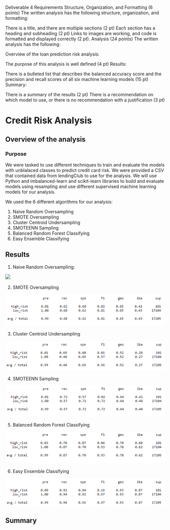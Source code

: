 Deliverable 4 Requirements
Structure, Organization, and Formatting (6 points)
The written analysis has the following structure, organization, and formatting:

There is a title, and there are multiple sections (2 pt)
Each section has a heading and subheading (2 pt)
Links to images are working, and code is formatted and displayed correctly (2 pt).
Analysis (24 points)
The written analysis has the following:

Overview of the loan prediction risk analysis:

The purpose of this analysis is well defined (4 pt)
Results:

There is a bulleted list that describes the balanced accuracy score and the precision and recall scores of all six machine learning models (15 pt)
Summary:

There is a summary of the results (2 pt)
There is a recommendation on which model to use, or there is no recommendation with a justification (3 pt)







# Credit Risk Analysis

## Overview of the analysis

### Purpose

We were tasked to use different techniques to train and evaluate the models with unblalaced classes to predict credit card risk.  We were provided a CSV that contained data from lendingClub to use for the analysis.  We will use Python and imbalanced-learn and scikit-learn libraries to build and evaluate models using resampling and use different supervised machine learning models for our analysis.

We used the 6 different algorithms for our analysis:

1.  Naive Random Oversampling
2.  SMOTE Oversampling
3.  Cluster Centroid Undersampling
4.  SMOTEENN Sampling
5.  Balanced Random Forest Classifying
6.  Easy Ensemble Classifying


 

## Results

1. Naive Random Oversampling:

<img src="https://github.com/andralobo/Module17-Challenge/blob/main/Resources/NativeRandomOversampling.png?raw=true" width="auto" height="auto">

2. SMOTE Oversampling

<img src="https://github.com/andralobo/Module17-Challenge/blob/main/Resources/Smote.png?raw=true" width="auto" height="auto">


3. Cluster Centroid Undersampling

<img src="https://github.com/andralobo/Module17-Challenge/blob/main/Resources/ClusterCentroidUndersampling.png?raw=true" width="auto" height="auto">

4. SMOTEENN Sampling

<img src="https://github.com/andralobo/Module17-Challenge/blob/main/Resources/Smoteenn.png?raw=true" width="auto" height="auto">


5. Balanced Random Forest Classifying

<img src="https://github.com/andralobo/Module17-Challenge/blob/main/Resources/BalancedRandomForestClassifying.png?raw=true" width="auto" height="auto">


6. Easy Ensemble Classifying

<img src="https://github.com/andralobo/Module17-Challenge/blob/main/Resources/EasyEnsembleClassifying.png?raw=true" width="auto" height="auto">


## Summary

